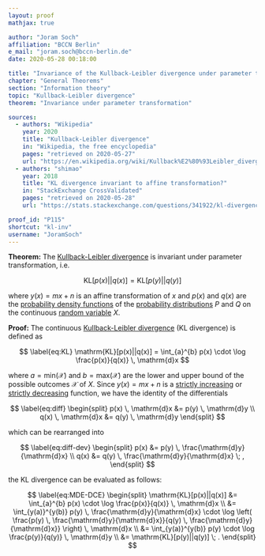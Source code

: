 ```yaml
---
layout: proof
mathjax: true

author: "Joram Soch"
affiliation: "BCCN Berlin"
e_mail: "joram.soch@bccn-berlin.de"
date: 2020-05-28 00:18:00

title: "Invariance of the Kullback-Leibler divergence under parameter transformation"
chapter: "General Theorems"
section: "Information theory"
topic: "Kullback-Leibler divergence"
theorem: "Invariance under parameter transformation"

sources:
  - authors: "Wikipedia"
    year: 2020
    title: "Kullback-Leibler divergence"
    in: "Wikipedia, the free encyclopedia"
    pages: "retrieved on 2020-05-27"
    url: "https://en.wikipedia.org/wiki/Kullback%E2%80%93Leibler_divergence#Properties"
  - authors: "shimao"
    year: 2018
    title: "KL divergence invariant to affine transformation?"
    in: "StackExchange CrossValidated"
    pages: "retrieved on 2020-05-28"
    url: "https://stats.stackexchange.com/questions/341922/kl-divergence-invariant-to-affine-transformation"

proof_id: "P115"
shortcut: "kl-inv"
username: "JoramSoch"
---
```



**Theorem:** The [Kullback-Leibler divergence](/D/kl) is invariant under parameter transformation, i.e.

$$ \label{eq:KL-inv}
\mathrm{KL}[p(x)||q(x)] = \mathrm{KL}[p(y)||q(y)]
$$

where $y(x) = mx + n$ is an affine transformation of $x$ and $p(x)$ and $q(x)$ are the [probability density functions](/D/pdf) of the [probability distributions](/D/dist) $P$ and $Q$ on the continuous [random variable](/D/rvar) $X$.


**Proof:** The continuous [Kullback-Leibler divergence](/D/kl) (KL divergence) is defined as

$$ \label{eq:KL}
\mathrm{KL}[p(x)||q(x)] = \int_{a}^{b} p(x) \cdot \log \frac{p(x)}{q(x)} \, \mathrm{d}x
$$

where $a = \mathrm{min}(\mathcal{X})$ and $b = \mathrm{max}(\mathcal{X})$ are the lower and upper bound of the possible outcomes $\mathcal{X}$ of $X$. Since $y(x) = mx + n$ is a [strictly increasing](/P/pdf-sifct) or [strictly decreasing](/P/pdf-sdfct) function, we have the identity of the differentials

$$ \label{eq:diff}
\begin{split}
p(x) \, \mathrm{d}x &= p(y) \, \mathrm{d}y \\
q(x) \, \mathrm{d}x &= q(y) \, \mathrm{d}y
\end{split}
$$

which can be rearranged into

$$ \label{eq:diff-dev}
\begin{split}
p(x) &= p(y) \, \frac{\mathrm{d}y}{\mathrm{d}x} \\
q(x) &= q(y) \, \frac{\mathrm{d}y}{\mathrm{d}x} \; ,
\end{split}
$$

the KL divergence can be evaluated as follows:

$$ \label{eq:MDE-DCE}
\begin{split}
\mathrm{KL}[p(x)||q(x)] &= \int_{a}^{b} p(x) \cdot \log \frac{p(x)}{q(x)} \, \mathrm{d}x \\
&= \int_{y(a)}^{y(b)} p(y) \, \frac{\mathrm{d}y}{\mathrm{d}x} \cdot \log \left( \frac{p(y) \, \frac{\mathrm{d}y}{\mathrm{d}x}}{q(y) \, \frac{\mathrm{d}y}{\mathrm{d}x}} \right) \, \mathrm{d}x \\
&= \int_{y(a)}^{y(b)} p(y) \cdot \log \frac{p(y)}{q(y)} \, \mathrm{d}y \\
&= \mathrm{KL}[p(y)||q(y)] \; .
\end{split}
$$